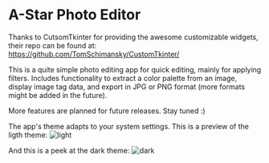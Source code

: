 # A-Star Photo Editor
Thanks to CutsomTkinter for providing the awesome customizable widgets, their repo can be found at: https://github.com/TomSchimansky/CustomTkinter/

This is a quite simple photo editing app for quick editing, mainly for applying filters.
Includes functionality to extract a color palette from an image, display image tag data, and export in JPG or PNG format (more formats might be added in the future).

More features are planned for future releases. Stay tuned :)

The app's theme adapts to your system settings.
This is a preview of the ligth theme:
![light](https://user-images.githubusercontent.com/80627670/234813123-3b02c8de-127f-4e74-b217-388e3ad1c3b9.png)

And this is a peek at the dark theme:
![dark](https://user-images.githubusercontent.com/80627670/234813527-c9b2d911-d882-4849-93bc-6b593d9ed3ca.png)
